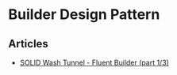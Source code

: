 # Builder Design Pattern

## Articles
- [SOLID Wash Tunnel - Fluent Builder (part 1/3)](https://www.ledjonbehluli.com/posts/wash-tunnel/fluent_builder_part_1/)